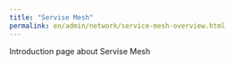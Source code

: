 ```yaml
---
title: "Servise Mesh"
permalink: en/admin/network/service-mesh-overview.html
---
```


Introduction page about Servise Mesh
